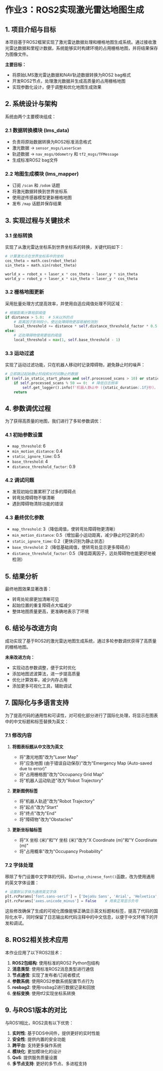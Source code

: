 # 作业3：ROS2实现激光雷达地图生成

## 1. 项目介绍与目标

本项目基于ROS2框架实现了激光雷达数据处理和栅格地图生成系统。通过接收激光雷达数据和里程计数据，系统能够实时构建环境的占用栅格地图，并将结果保存为图像文件。

**主要目标：**
- 将原始LMS激光雷达数据和NAV轨迹数据转换为ROS2 bag格式
- 开发ROS2节点，处理激光数据并生成高质量的占用栅格地图
- 实现参数化设计，便于调整和优化地图生成效果

## 2. 系统设计与架构

系统由两个主要模块组成：

### 2.1 数据转换模块 (lms_data)
- 负责将原始数据转换为ROS2标准消息格式
- 激光数据 → `sensor_msgs/LaserScan`
- 轨迹数据 → `nav_msgs/Odometry` 和 `tf2_msgs/TFMessage`
- 生成标准ROS2 bag文件

### 2.2 地图生成模块 (lms_mapper)
- 订阅 `/scan` 和 `/odom` 话题
- 将激光数据转换到世界坐标系
- 使用逆传感器模型更新栅格地图
- 发布 `/map` 话题并保存结果

## 3. 实现过程与关键技术

### 3.1 坐标转换
实现了从激光雷达坐标系到世界坐标系的转换，关键代码如下：
```python
# 计算激光点在世界坐标系中的坐标
cos_theta = math.cos(robot_theta)
sin_theta = math.sin(robot_theta)

world_x = robot_x + laser_x * cos_theta - laser_y * sin_theta
world_y = robot_y + laser_x * sin_theta + laser_y * cos_theta
```

### 3.2 栅格地图更新
采用批量处理方式提高效率，并使用自适应阈值处理不同区域：
```python
# 根据距离计算局部阈值
if distance > 5.0:  # 5米以外的点
    # 距离因子影响较小，使远处障碍物更容易被检测到
    local_threshold += distance * self.distance_threshold_factor * 0.5
else:
    # 近处障碍物使用更低的阈值
    local_threshold = max(1, self.base_threshold - 1)
```

### 3.3 运动过滤
实现了运动过滤功能，只在机器人移动时记录障碍物，避免静止时的噪声：
```python
# 立即跳过起始静止阶段和长时间静止的数据
if (self.in_static_start_phase and self.processed_scans > 10) or static_duration > self.static_ignore_time:
    if self.processed_scans % 50 == 0:  # 降低日志频率
        self.get_logger().info(f'机器人静止中 ({static_duration:.1f}秒)，跳过处理激光数据')
    return
```

## 4. 参数调优过程

为了获得高质量的地图，我们进行了多轮参数调优：

### 4.1 初始参数设置
- `map_threshold`: 6
- `min_motion_distance`: 0.4
- `static_ignore_time`: 0.5
- `base_threshold`: 4
- `distance_threshold_factor`: 0.9

### 4.2 调试问题
- 发现初始位置累积了过多的障碍点
- 转弯处障碍物不够清晰
- 遇到障碍物清除功能的错误

### 4.3 最终优化参数
- `map_threshold`: 3（降低阈值，使转弯处障碍物更清晰）
- `min_motion_distance`: 0.5（增加最小运动距离，减少静止时记录的点）
- `static_ignore_time`: 0.2（更快识别为静止状态）
- `base_threshold`: 2（降低基础阈值，使转弯处显示更多障碍点）
- `distance_threshold_factor`: 0.5（降低距离因子，远处障碍物也能更好地被检测）

## 5. 结果分析

最终地图效果显著改善：
- 转弯处轮廓更加清晰可见
- 起始位置的重复障碍点大幅减少
- 整体地图质量更高，更准确地表示了环境

## 6. 结论与改进方向

成功实现了基于ROS2的激光雷达地图生成系统，通过多轮参数调优获得了高质量的栅格地图。

**未来改进方向：**
- 实现动态参数调整，便于实时优化
- 添加地图滤波算法，进一步提高质量
- 优化计算效率，减少内存占用
- 添加更多可视化工具，辅助调试

## 7. 国际化与多语言支持

为了提高代码的通用性和可读性，对可视化部分进行了国际化处理，将显示在图表中的中文标题和标签替换为英文：

### 7.1 修改内容

1. **将图表标题从中文改为英文**
   - 将"激光地图"改为"Laser Map"
   - 将"应急地图 (由于错误自动保存)"改为"Emergency Map (Auto-saved due to error)"
   - 将"占用栅格图"改为"Occupancy Grid Map"
   - 将"机器人运动轨迹"改为"Robot Trajectory"

2. **更新图例标签**
   - 将"机器人轨迹"改为"Robot Trajectory"
   - 将"起点"改为"Start"
   - 将"终点"改为"End"
   - 将"障碍物"改为"Obstacles"

3. **更新坐标轴标签**
   - 将"X 坐标 (米)"和"Y 坐标 (米)"改为"X Coordinate (m)"和"Y Coordinate (m)"
   - 将"占用概率"改为"Occupancy Probability"

### 7.2 字体处理

移除了专门设置中文字体的代码，如`setup_chinese_font()`函数，改为使用通用的英文字体设置：

```python
# 设置默认字体为通用英文字体
plt.rcParams['font.sans-serif'] = ['DejaVu Sans', 'Arial', 'Helvetica', 'sans-serif']
plt.rcParams['axes.unicode_minus'] = False    # 用来正常显示负号
```

这些修改确保了生成的可视化图像能够正确显示英文标题和标签，提高了代码的国际化水平，同时保留了日志输出和代码注释中的中文信息，以便于中文环境下的开发和调试。

## 8. ROS2相关技术应用

本作业应用了以下ROS2技术：

1. **ROS2包结构**: 使用标准的ROS2 Python包结构
2. **消息类型**: 使用标准ROS2消息类型进行通信
3. **节点通信**: 实现了发布者/订阅者模式
4. **参数系统**: 使用ROS2参数系统配置节点行为
5. **rosbag2**: 使用rosbag2进行数据记录和回放
6. **坐标变换**: 使用tf2实现坐标系转换

## 9. 与ROS1版本的对比

与ROS1相比，ROS2具有以下优势：

1. **实时性**: 基于DDS中间件，提供更好的实时性能
2. **安全性**: 提供内置的安全功能
3. **跨平台**: 支持更多操作系统
4. **模块化**: 更加模块化的设计
5. **QoS**: 提供服务质量设置
6. **多节点支持**: 更好的多节点、多进程支持

